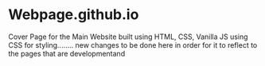 # Webpage.github.io


Cover Page for the Main Website built using HTML, CSS, Vanilla JS using CSS for styling........
new changes to be done here in order for it to reflect to the pages that are developmentand
 
